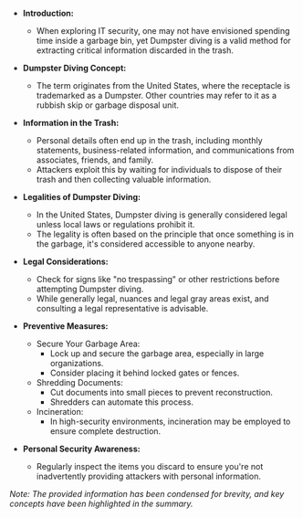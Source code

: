 - **Introduction:**
	- When exploring IT security, one may not have envisioned spending time inside a garbage bin, yet Dumpster diving is a valid method for extracting critical information discarded in the trash.

- **Dumpster Diving Concept:**
	- The term originates from the United States, where the receptacle is trademarked as a Dumpster. Other countries may refer to it as a rubbish skip or garbage disposal unit.

- **Information in the Trash:**
	- Personal details often end up in the trash, including monthly statements, business-related information, and communications from associates, friends, and family.
	- Attackers exploit this by waiting for individuals to dispose of their trash and then collecting valuable information.

- **Legalities of Dumpster Diving:**
	- In the United States, Dumpster diving is generally considered legal unless local laws or regulations prohibit it.
	- The legality is often based on the principle that once something is in the garbage, it's considered accessible to anyone nearby.

- **Legal Considerations:**
	- Check for signs like "no trespassing" or other restrictions before attempting Dumpster diving.
	- While generally legal, nuances and legal gray areas exist, and consulting a legal representative is advisable.

- **Preventive Measures:**
	- Secure Your Garbage Area:
		- Lock up and secure the garbage area, especially in large organizations.
		- Consider placing it behind locked gates or fences.
	- Shredding Documents:
		- Cut documents into small pieces to prevent reconstruction.
		- Shredders can automate this process.
	- Incineration:
		- In high-security environments, incineration may be employed to ensure complete destruction.

- **Personal Security Awareness:**
	- Regularly inspect the items you discard to ensure you're not inadvertently providing attackers with personal information.

*Note: The provided information has been condensed for brevity, and key concepts have been highlighted in the summary.*
